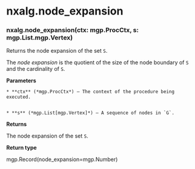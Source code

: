 # nxalg.node_expansion


### nxalg.node_expansion(ctx: mgp.ProcCtx, s: mgp.List.mgp.Vertex)
Returns the node expansion of the set `S`.

The *node expansion* is the quotient of the size of the node
boundary of `S` and the cardinality of `S`.


**Parameters**

    
    * **ctx** (*mgp.ProcCtx*) – The context of the procedure being executed.


    * **s** (*mgp.List[mgp.Vertex]*) – A sequence of nodes in `G`.



**Returns**

The node expansion of the set `S`.



**Return type**

mgp.Record(node_expansion=mgp.Number)
